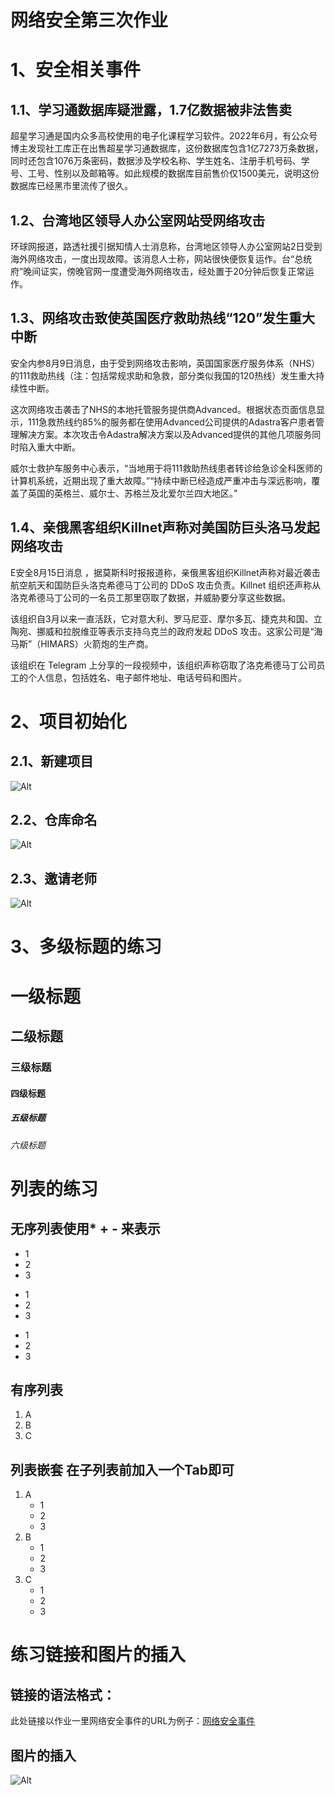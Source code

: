 # 网络安全第三次作业
# 1、安全相关事件
## 1.1、学习通数据库疑泄露，1.7亿数据被非法售卖

超星学习通是国内众多高校使用的电子化课程学习软件。2022年6月，有公众号博主发现社工库正在出售超星学习通数据库，这份数据库包含1亿7273万条数据，同时还包含1076万条密码，数据涉及学校名称、学生姓名、注册手机号码、学号、工号、性别以及邮箱等。如此规模的数据库目前售价仅1500美元，说明这份数据库已经黑市里流传了很久。

## 1.2、台湾地区领导人办公室网站受网络攻击


环球网报道，路透社援引据知情人士消息称，台湾地区领导人办公室网站2日受到海外网络攻击，一度出现故障。该消息人士称，网站很快便恢复运作。台“总统府”晚间证实，傍晚官网一度遭受海外网络攻击，经处置于20分钟后恢复正常运作。

## 1.3、网络攻击致使英国医疗救助热线“120”发生重大中断


安全内参8月9日消息，由于受到网络攻击影响，英国国家医疗服务体系（NHS）的111救助热线（注：包括常规求助和急救，部分类似我国的120热线）发生重大持续性中断。

这次网络攻击袭击了NHS的本地托管服务提供商Advanced。根据状态页面信息显示，111急救热线约85%的服务都在使用Advanced公司提供的Adastra客户患者管理解决方案。本次攻击令Adastra解决方案以及Advanced提供的其他几项服务同时陷入重大中断。

威尔士救护车服务中心表示，“当地用于将111救助热线患者转诊给急诊全科医师的计算机系统，近期出现了重大故障。”“持续中断已经造成严重冲击与深远影响，覆盖了英国的英格兰、威尔士、苏格兰及北爱尔兰四大地区。”

## 1.4、亲俄黑客组织Killnet声称对美国防巨头洛马发起网络攻击


E安全8月15日消息 ，据莫斯科时报报道称，亲俄黑客组织Killnet声称对最近袭击航空航天和国防巨头洛克希德马丁公司的 DDoS 攻击负责。Killnet 组织还声称从洛克希德马丁公司的一名员工那里窃取了数据，并威胁要分享这些数据。

该组织自3月以来一直活跃，它对意大利、罗马尼亚、摩尔多瓦、捷克共和国、立陶宛、挪威和拉脱维亚等表示支持乌克兰的政府发起 DDoS 攻击。这家公司是“海马斯”（HIMARS）火箭炮的生产商。

该组织在 Telegram 上分享的一段视频中，该组织声称窃取了洛克希德马丁公司员工的个人信息，包括姓名、电子邮件地址、电话号码和图片。
# 2、项目初始化
## 2.1、新建项目
![Alt](./img/新建.png)
## 2.2、仓库命名
 ![Alt](./img/仓库命名.png)
 ## 2.3、邀请老师
 ![Alt](./img/邀请老师.png)
# 3、多级标题的练习
# 一级标题
## 二级标题
### 三级标题
#### 四级标题
##### 五级标题
###### 六级标题
# 列表的练习
## 无序列表使用* + - 来表示
* 1
* 2
* 3
+ 1
+ 2
+ 3
- 1
- 2
- 3
## 有序列表
1. A
2. B
3. C
## 列表嵌套 在子列表前加入一个Tab即可
1. A
	- 1
	- 2
	- 3
2. B
	- 1
	- 2
	- 3
3. C
	- 1
	- 2
	- 3
# 练习链接和图片的插入
## 链接的语法格式：
此处链接以作业一里网络安全事件的URL为例子：[网络安全事件](https://baijiahao.baidu.com/s?id=1684390363819611797&wfr=spider&for=pc)
## 图片的插入
![Alt](./img/景色.jpg)

